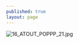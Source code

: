```yaml
---
published: true
layout: page
---
```

![16_ATOUT_POPPP_21.jpg]({{site.baseurl}}/data/images/16/atouts/16_ATOUT_POPPP_21.jpg)
